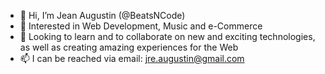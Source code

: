 - 👋  Hi, I’m Jean Augustin (@BeatsNCode)
- 👀  Interested in Web Development, Music and e-Commerce
- 💞️  Looking to learn and to collaborate on new and exciting technologies, as well as creating amazing experiences for the Web
- 📫  I can be reached via email: jre.augustin@gmail.com

<!---
BeatsNCode/BeatsNCode is a ✨ special ✨ repository because its `README.md` (this file) appears on your GitHub profile.
You can click the Preview link to take a look at your changes.
--->

